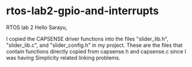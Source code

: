 # rtos-lab2-gpio-and-interrupts
RTOS lab 2
Hello Sarayu,

I copied the CAPSENSE driver functions into the files "slider_lib.h", "slider_lib.c", and "slider_config.h" in my project. 
These are the files that contain functions directly copied from capsense.h and capsense.c since I was having Simplicity related linking problems. 
